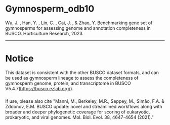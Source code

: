 # Gymnosperm_odb10
Wu, J. , Han, Y. , Lin, C. , Cai, J. , & Zhao, Y. Benchmarking gene set of gymnosperms for assessing genome and annotation completeness in BUSCO. Horticulture Research, 2023.
_______
# Notice
This dataset is consistent with the other BUSCO dataset formats, and can be used as gymnosperm lineage to assess the completeness of gymnosperm genome, protein, and transcriptome in BUSCO V5.4.7(https://busco.ezlab.org/).
###
If use, please also cite "Manni, M., Berkeley, M.R., Seppey, M., Simão, F.A. & Zdobnov, E.M. BUSCO update: novel and streamlined workflows along with broader and deeper phylogenetic coverage for scoring of eukaryotic, prokaryotic, and viral genomes. Mol. Biol. Evol. 38, 4647-4654 (2021)."
